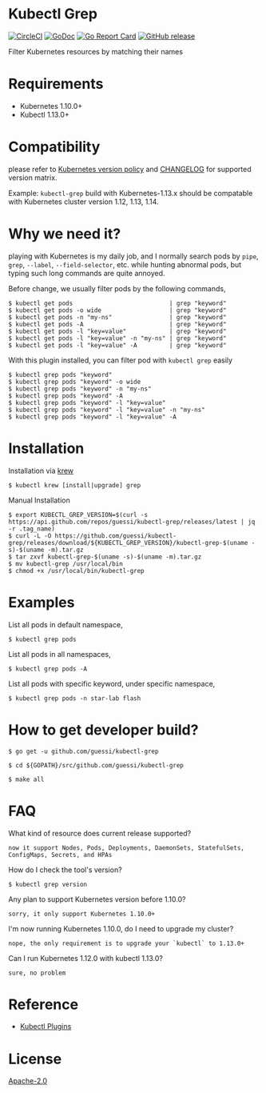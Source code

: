 # Kubectl Grep

[![CircleCI](https://circleci.com/gh/guessi/kubectl-grep.svg?style=svg)](https://circleci.com/gh/guessi/kubectl-grep)
[![GoDoc](https://godoc.org/github.com/guessi/kubectl-grep?status.svg)](https://godoc.org/github.com/guessi/kubectl-grep)
[![Go Report Card](https://goreportcard.com/badge/github.com/guessi/kubectl-grep)](https://goreportcard.com/report/github.com/guessi/kubectl-grep)
[![GitHub release](https://img.shields.io/github/release/guessi/kubectl-grep.svg)](https://github.com/guessi/kubectl-grep/releases/latest)

Filter Kubernetes resources by matching their names

# Requirements

- Kubernetes 1.10.0+
- Kubectl 1.13.0+

# Compatibility

please refer to [Kubernetes version policy](https://kubernetes.io/docs/setup/release/version-skew-policy/#kubectl) and [CHANGELOG](CHANGELOG.md) for supported version matrix.

Example: `kubectl-grep` build with Kubernetes-1.13.x should be compatable with Kubernetes cluster version 1.12, 1.13, 1.14.

# Why we need it?

playing with Kubernetes is my daily job, and I normally search pods by `pipe`,
`grep`, `--label`, `--field-selector`, etc. while hunting abnormal pods, but
typing such long commands are quite annoyed.

Before change, we usually filter pods by the following commands,

    $ kubectl get pods                           | grep "keyword"
    $ kubectl get pods -o wide                   | grep "keyword"
    $ kubectl get pods -n "my-ns"                | grep "keyword"
    $ kubectl get pods -A                        | grep "keyword"
    $ kubectl get pods -l "key=value"            | grep "keyword"
    $ kubectl get pods -l "key=value" -n "my-ns" | grep "keyword"
    $ kubectl get pods -l "key=value" -A         | grep "keyword"

With this plugin installed, you can filter pod with `kubectl grep` easily

    $ kubectl grep pods "keyword"
    $ kubectl grep pods "keyword" -o wide
    $ kubectl grep pods "keyword" -n "my-ns"
    $ kubectl grep pods "keyword" -A
    $ kubectl grep pods "keyword" -l "key=value"
    $ kubectl grep pods "keyword" -l "key=value" -n "my-ns"
    $ kubectl grep pods "keyword" -l "key=value" -A

# Installation

Installation via [krew](https://github.com/kubernetes-sigs/krew)

    $ kubectl krew [install|upgrade] grep

Manual Installation

    $ export KUBECTL_GREP_VERSION=$(curl -s https://api.github.com/repos/guessi/kubectl-grep/releases/latest | jq -r .tag_name)
    $ curl -L -O https://github.com/guessi/kubectl-grep/releases/download/${KUBECTL_GREP_VERSION}/kubectl-grep-$(uname -s)-$(uname -m).tar.gz
    $ tar zxvf kubectl-grep-$(uname -s)-$(uname -m).tar.gz
    $ mv kubectl-grep /usr/local/bin
    $ chmod +x /usr/local/bin/kubectl-grep

# Examples

List all pods in default namespace,

    $ kubectl grep pods

List all pods in all namespaces,

    $ kubectl grep pods -A

List all pods with specific keyword, under specific namespace,

    $ kubectl grep pods -n star-lab flash

# How to get developer build?

    $ go get -u github.com/guessi/kubectl-grep

    $ cd ${GOPATH}/src/github.com/guessi/kubectl-grep

    $ make all

# FAQ

What kind of resource does current release supported?

    now it support Nodes, Pods, Deployments, DaemonSets, StatefulSets, ConfigMaps, Secrets, and HPAs

How do I check the tool's version?

    $ kubectl grep version

Any plan to support Kubernetes version before 1.10.0?

    sorry, it only support Kubernetes 1.10.0+

I'm now running Kubernetes 1.10.0, do I need to upgrade my cluster?

    nope, the only requirement is to upgrade your `kubectl` to 1.13.0+

Can I run Kubernetes 1.12.0 with kubectl 1.13.0?

    sure, no problem

# Reference

- [Kubectl Plugins](https://kubernetes.io/docs/tasks/extend-kubectl/kubectl-plugins/)

# License

[Apache-2.0](LICENSE)
